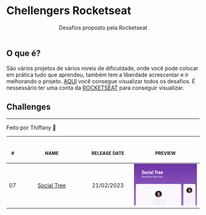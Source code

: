 # Chellengers Rocketseat
<p align="center">
    Desafios proposto pela Rocketseat <br>
    <br><table>

## O que é?
São vários projetos de vários niveis de dificuldade, onde você pode colocar em prática tudo que aprendeu, também tem a liberdade acrescentar e ir melhorando o projeto. [AQUI](https://app.rocketseat.com.br/discover/challenges) você consegue visualizar todos os desafios. É nessessário ter uma conta da [ROCKETSEAT](https://rocketseat.com.br) para conseguir visualizar. 

## Challenges
<thead>
        <tr>
            <th align="center">
                <img width="20" height="1"> 
                <p>
                    <small>#</small>
                </p>
            </th>
            <th align="center">
                <img width="300" height="1"> 
                <p> 
                    <small>
                        NAME
                    </small>
                </p>
            </th>
            <th align="left">
                <img width="140" height="1">
                <p align="center"> 
                    <small>
                    RELEASE DATE
                    </small>
                </p>
            </th>
            <th align="center">
                <img width="201" height="1">
                <p align="center"> 
                    <small>
                    PREVIEW
                    </small>
                </p>
            </th>
        </tr>
    </thead>
    <tbody>
        <tr>
            <td>07</td>
            <td align="center"><a href="07"> Social Tree </a></td>
            <td align="center">21/02/2023</td>
            <td align="center">
            <a href="01"><img width="300px" src="assets\previewSocialTree.png" /></a></td>
        </tr>
    </tbody>
<thead>

---
Feito por Thiffany 🥦
